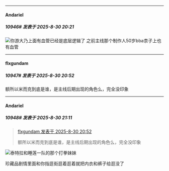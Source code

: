 ﻿
*****

####  Andariel  
##### 10946#       发表于 2025-8-30 20:21

<img src="https://static.stage1st.com/image/smiley/face2017/067.png" referrerpolicy="no-referrer">你游大乃上面有血管已经是底层逻辑了
之前主线那个制作人50岁bba柰子上也有血管


*****

####  flxgundam  
##### 10947#       发表于 2025-8-30 20:52

额所以米而克到底是谁，是主线后期出现的角色么，完全没印象


*****

####  Andariel  
##### 10948#       发表于 2025-8-30 21:11

<blockquote><a href="httphttps://stage1st.com/2b/forum.php?mod=redirect&amp;goto=findpost&amp;pid=68344427&amp;ptid=2163117" target="_blank">flxgundam 发表于 2025-8-30 20:52</a>

额所以米而克到底是谁，是主线后期出现的角色么，完全没印象</blockquote>
<img src="https://static.stage1st.com/image/smiley/face2017/035.png" referrerpolicy="no-referrer">泰特拉和睡莲一队的那个打拳妹妹

珍藏品剧情里面和你指逛街逛着逛着就把内衣和裤子给逛没了

